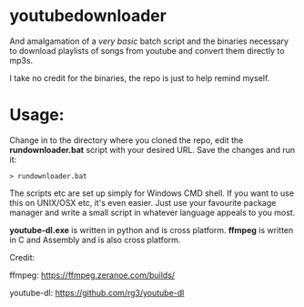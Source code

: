 # youtubedownloader

And amalgamation of a *very basic* batch script and the binaries necessary to download playlists of songs from youtube and convert them directly to mp3s.

I take no credit for the binaries, the repo is just to help remind myself.

# Usage:

Change in to the directory where you cloned the repo, edit the **rundownloader.bat** script with your desired URL. Save the changes and run it:

`> rundownloader.bat`


The scripts etc are set up simply for Windows CMD shell. If you want to use this on UNIX/OSX etc, it's even easier. Just use your favourite package manager and write a small script in whatever language appeals to you most.

**youtube-dl.exe** is written in python and is cross platform.
**ffmpeg** is written in C and Assembly and is also cross platform.


Credit:

ffmpeg:
https://ffmpeg.zeranoe.com/builds/

youtube-dl:
https://github.com/rg3/youtube-dl
